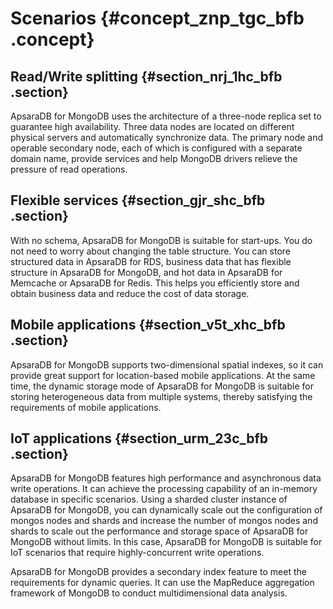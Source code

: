 # Scenarios {#concept_znp_tgc_bfb .concept}

## Read/Write splitting {#section_nrj_1hc_bfb .section}

ApsaraDB for MongoDB uses the architecture of a three-node replica set to guarantee high availability. Three data nodes are located on different physical servers and automatically synchronize data. The primary node and operable secondary node, each of which is configured with a separate domain name, provide services and help MongoDB drivers relieve the pressure of read operations.

## Flexible services {#section_gjr_shc_bfb .section}

With no schema, ApsaraDB for MongoDB is suitable for start-ups. You do not need to worry about changing the table structure. You can store structured data in ApsaraDB for RDS, business data that has flexible structure in ApsaraDB for MongoDB, and hot data in ApsaraDB for Memcache or ApsaraDB for Redis. This helps you efficiently store and obtain business data and reduce the cost of data storage.

## Mobile applications {#section_v5t_xhc_bfb .section}

ApsaraDB for MongoDB supports two-dimensional spatial indexes, so it can provide great support for location-based mobile applications. At the same time, the dynamic storage mode of ApsaraDB for MongoDB is suitable for storing heterogeneous data from multiple systems, thereby satisfying the requirements of mobile applications.

## IoT applications {#section_urm_23c_bfb .section}

ApsaraDB for MongoDB features high performance and asynchronous data write operations. It can achieve the processing capability of an in-memory database in specific scenarios. Using a sharded cluster instance of ApsaraDB for MongoDB, you can dynamically scale out the configuration of mongos nodes and shards and increase the number of mongos nodes and shards to scale out the performance and storage space of ApsaraDB for MongoDB without limits. In this case, ApsaraDB for MongoDB is suitable for IoT scenarios that require highly-concurrent write operations.

ApsaraDB for MongoDB provides a secondary index feature to meet the requirements for dynamic queries. It can use the MapReduce aggregation framework of MongoDB to conduct multidimensional data analysis.

